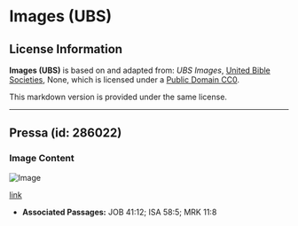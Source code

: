 # Images (UBS)

## License Information

**Images (UBS)** is based on and adapted from: _UBS Images_, [United Bible Societies](https://unitedbiblesocieties.org/), None, which is licensed under a [Public Domain CC0](https://creativecommons.org/public-domain/cc0/).

This markdown version is provided under the same license.



--------------------------------

## Pressa (id: 286022)

### Image Content

![Image](https://cdn.aquifer.bible/aquifer-content/resources/Media/WEB-0777_rush.jpg)

[link](https://cdn.aquifer.bible/aquifer-content/resources/Media/WEB-0777_rush.jpg)

* **Associated Passages:** JOB 41:12; ISA 58:5; MRK 11:8

